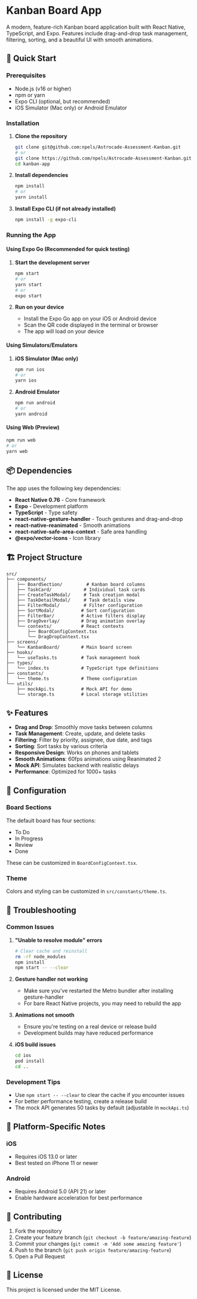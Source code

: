 # Kanban Board App

A modern, feature-rich Kanban board application built with React Native, TypeScript, and Expo. Features include drag-and-drop task management, filtering, sorting, and a beautiful UI with smooth animations.

## 🚀 Quick Start

### Prerequisites

- Node.js (v16 or higher)
- npm or yarn
- Expo CLI (optional, but recommended)
- iOS Simulator (Mac only) or Android Emulator

### Installation

1. **Clone the repository**
   ```bash
   git clone git@github.com:npels/Astrocade-Assessment-Kanban.git
   # or 
   git clone https://github.com/npels/Astrocade-Assessment-Kanban.git
   cd kanban-app
   ```

2. **Install dependencies**
   ```bash
   npm install
   # or
   yarn install
   ```

3. **Install Expo CLI (if not already installed)**
   ```bash
   npm install -g expo-cli
   ```

### Running the App

#### Using Expo Go (Recommended for quick testing)

1. **Start the development server**
   ```bash
   npm start
   # or
   yarn start
   # or
   expo start
   ```

2. **Run on your device**
   - Install the Expo Go app on your iOS or Android device
   - Scan the QR code displayed in the terminal or browser
   - The app will load on your device

#### Using Simulators/Emulators

1. **iOS Simulator (Mac only)**
   ```bash
   npm run ios
   # or
   yarn ios
   ```

2. **Android Emulator**
   ```bash
   npm run android
   # or
   yarn android
   ```

#### Using Web (Preview)
   ```bash
   npm run web
   # or
   yarn web
   ```

## 📦 Dependencies

The app uses the following key dependencies:

- **React Native 0.76** - Core framework
- **Expo** - Development platform
- **TypeScript** - Type safety
- **react-native-gesture-handler** - Touch gestures and drag-and-drop
- **react-native-reanimated** - Smooth animations
- **react-native-safe-area-context** - Safe area handling
- **@expo/vector-icons** - Icon library

## 🏗️ Project Structure

```
src/
├── components/
│   ├── BoardSection/         # Kanban board columns
│   ├── TaskCard/            # Individual task cards
│   ├── CreateTaskModal/     # Task creation modal
│   ├── TaskDetailModal/     # Task details view
│   ├── FilterModal/         # Filter configuration
│   ├── SortModal/          # Sort configuration
│   ├── FilterBar/          # Active filters display
│   ├── DragOverlay/        # Drag animation overlay
│   └── contexts/           # React contexts
│       ├── BoardConfigContext.tsx
│       └── DragDropContext.tsx
├── screens/
│   └── KanbanBoard/        # Main board screen
├── hooks/
│   └── useTasks.ts         # Task management hook
├── types/
│   └── index.ts            # TypeScript type definitions
├── constants/
│   └── theme.ts            # Theme configuration
└── utils/
    ├── mockApi.ts          # Mock API for demo
    └── storage.ts          # Local storage utilities
```

## ✨ Features

- **Drag and Drop**: Smoothly move tasks between columns
- **Task Management**: Create, update, and delete tasks
- **Filtering**: Filter by priority, assignee, due date, and tags
- **Sorting**: Sort tasks by various criteria
- **Responsive Design**: Works on phones and tablets
- **Smooth Animations**: 60fps animations using Reanimated 2
- **Mock API**: Simulates backend with realistic delays
- **Performance**: Optimized for 1000+ tasks

## 🔧 Configuration

### Board Sections
The default board has four sections:
- To Do
- In Progress
- Review
- Done

These can be customized in `BoardConfigContext.tsx`.

### Theme
Colors and styling can be customized in `src/constants/theme.ts`.

## 🐛 Troubleshooting

### Common Issues

1. **"Unable to resolve module" errors**
   ```bash
   # Clear cache and reinstall
   rm -rf node_modules
   npm install
   npm start -- --clear
   ```

2. **Gesture handler not working**
   - Make sure you've restarted the Metro bundler after installing gesture-handler
   - For bare React Native projects, you may need to rebuild the app

3. **Animations not smooth**
   - Ensure you're testing on a real device or release build
   - Development builds may have reduced performance

4. **iOS build issues**
   ```bash
   cd ios
   pod install
   cd ..
   ```

### Development Tips

- Use `npm start -- --clear` to clear the cache if you encounter issues
- For better performance testing, create a release build
- The mock API generates 50 tasks by default (adjustable in `mockApi.ts`)

## 📱 Platform-Specific Notes

### iOS
- Requires iOS 13.0 or later
- Best tested on iPhone 11 or newer

### Android
- Requires Android 5.0 (API 21) or later
- Enable hardware acceleration for best performance

## 🤝 Contributing

1. Fork the repository
2. Create your feature branch (`git checkout -b feature/amazing-feature`)
3. Commit your changes (`git commit -m 'Add some amazing feature'`)
4. Push to the branch (`git push origin feature/amazing-feature`)
5. Open a Pull Request

## 📄 License

This project is licensed under the MIT License.